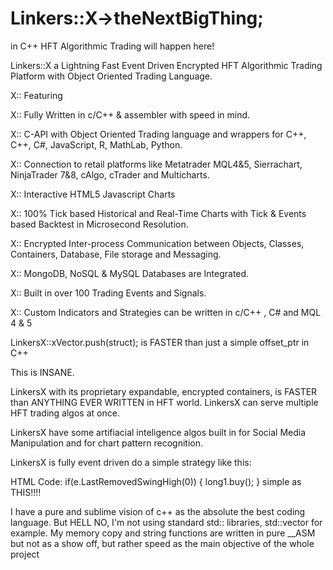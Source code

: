 # Linkers::X→theNextBigThing; 

in C++ HFT Algorithmic Trading will happen here!

Linkers::X a Lightning Fast Event Driven Encrypted HFT Algorithmic Trading Platform with Object Oriented Trading Language.

X:: Featuring

X:: Fully Written in c/C++ & assembler with speed in mind.

X:: C-API with Object Oriented Trading language and wrappers for C++, C++, C#, JavaScript, R, MathLab, Python.

X:: Connection to retail platforms like Metatrader MQL4&5, Sierrachart, NinjaTrader 7&8, cAlgo, cTrader and Multicharts.

X:: Interactive HTML5 Javascript Charts

X:: 100% Tick based Historical and Real-Time Charts with Tick & Events based Backtest in Microsecond Resolution.

X:: Encrypted Inter-process Communication between Objects, Classes, Containers, Database, File storage and Messaging.

X:: MongoDB, NoSQL & MySQL Databases are Integrated.

X:: Built in over 100 Trading Events and Signals.

X:: Custom Indicators and Strategies can be written in c/C++ , C# and MQL 4 & 5

LinkersX::xVector.push(struct); is FASTER than just a simple offset_ptr in C++

This is INSANE. 

LinkersX with its proprietary expandable, encrypted containers, is FASTER than ANYTHING EVER WRITTEN in HFT world.
LinkersX can serve multiple HFT trading algos at once.

LinkersX have some artifiacial inteligence algos built in for Social Media Manipulation and for chart pattern recognition.

LinkersX is fully event driven do a simple strategy like this:

HTML Code:
if(e.LastRemovedSwingHigh(0))
{
long1.buy();
}
simple as THIS!!!!

I have a pure and sublime vision of c++ as the absolute the best coding language. 
But HELL NO, I'm not using standard std:: libraries, std::vector for example.
My memory copy and string functions are written in pure __ASM but not as a show off, but rather speed as the main objective of the whole project


